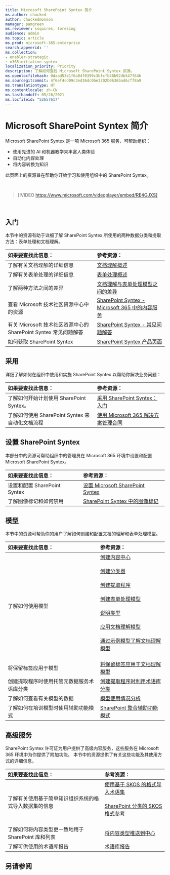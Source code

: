 ```yaml
---
title: Microsoft SharePoint Syntex 简介
ms.author: chucked
author: chuckedmonson
manager: pamgreen
ms.reviewer: ssquires, toresing
audience: admin
ms.topic: article
ms.prod: microsoft-365-enterprise
search.appverid: ''
ms.collection:
- enabler-strategic
- m365initiative-syntex
localization_priority: Priority
description: 了解如何查找 Microsoft SharePoint Syntex 资源。
ms.openlocfilehash: 0daad53e1f6a84f0399c3bfcfb48b92db547f64b
ms.sourcegitcommit: 4f6ef4cd09c3ed36dc0be3702b0636bad6cff8a9
ms.translationtype: HT
ms.contentlocale: zh-CN
ms.lasthandoff: 05/26/2021
ms.locfileid: "52657617"
---
```

# <a name="introduction-to-microsoft-sharepoint-syntex"></a>Microsoft SharePoint Syntex 简介

Microsoft SharePoint Syntex 是一项 Microsoft 365 服务，可帮助组织：

- 使用先进的 AI 和机器教学来丰富人类体验
- 自动化内容处理
- 将内容转换为知识

此页面上的资源旨在帮助你开始学习和使用组织中的 SharePoint Syntex。

</br>

> [!VIDEO https://www.microsoft.com/videoplayer/embed/RE4GJXS] 

</br>

## <a name="get-started"></a>入门

本节中的资源有助于详细了解 SharePoint Syntex 所使用的两种数据分类和提取方法：表单处理和文档理解。

| 如果要查找此信息： | 参考资源： |
|:-----|:-----|
|了解有关文档理解的详细信息|[文档理解概述](./document-understanding-overview.md)|
|了解有关表单处理的详细信息|[表单处理概述](./form-processing-overview.md)|
|了解两种方法之间的差异|[文档理解与表单处理模型之间的差异](./difference-between-document-understanding-and-form-processing-model.md)|
|查看 Microsoft 技术社区资源中心中的资源|[ SharePoint Syntex - Microsoft 365 中的内容服务](https://techcommunity.microsoft.com/t5/sharepoint-syntex/bg-p/SharePointSyntex)|
|有关 Microsoft 技术社区资源中心的 SharePoint Syntex 常见问题解答 |[SharePoint Syntex - 常见问题解答](https://resources.techcommunity.microsoft.com/sharepoint-syntex/faq/)|
|如何获取 SharePoint Syntex |[SharePoint Syntex 产品页面](https://www.microsoft.com/microsoft-365/enterprise/sharepoint-syntex)|

## <a name="adoption"></a>采用

详细了解如何在组织中使用和实施 SharePoint Syntex 以帮助你解决业务问题： 

| 如果要查找此信息： | 参考资源： |
|:-----|:-----|
|了解如何开始计划使用 SharePoint Syntex。 |[采用 SharePoint Syntex：入门](./adoption-getstarted.md)| 
|了解如何使用 SharePoint Syntex 来自动化文档流程 |[使用 Microsoft 365 解决方案管理合同](./solution-manage-contracts-in-microsoft-365.md)| 

## <a name="set-up-sharepoint-syntex"></a>设置 SharePoint Syntex

本部分中的资源可帮助组织中的管理员在 Microsoft 365 环境中设置和配置Microsoft SharePoint Syntex。

| 如果要查找此信息： | 参考资源： |
|:-----|:-----|
|设置和配置 SharePoint Syntex|[设置 Microsoft SharePoint Syntex](./set-up-content-understanding.md)|
|了解图像标记和如何禁用|[SharePoint Syntex 中的图像标记](./image-tagging.md)|

## <a name="models"></a>模型

本节中的资源可帮助你的用户了解如何创建和配置文档的理解和表单处理模型。

| 如果要查找此信息： | 参考资源： |
|:-----|:-----|
|了解如何使用模型|[创建内容中心](./create-a-content-center.md)<br><br>[创建分类器](./create-a-classifier.md)<br><br>[创建提取程序](./create-an-extractor.md)<br><br>[创建表单处理模型](./create-a-form-processing-model.md)<br><br>[说明类型](./explanation-types-overview.md)<br><br>[应用文档理解模型](./apply-a-model.md)<br><br>[通过示例模型了解文档理解模型](./learn-about-document-understanding-models-through-the-sample-model.md)<br><br>|
|将保留标签应用于模型|[将保留标签应用于文档理解模型](./apply-a-retention-label-to-a-model.md)|
|创建提取程序时使用托管元数据服务术语库分类|[创建提取程序时利用术语库分类](./leverage-term-store-taxonomy.md)|
|了解如何查看有关模型的数据|[模型使用情况分析](./model-usage-analytics.md)|
|了解如何在培训模型时使用辅助功能模式|[SharePoint 整合辅助功能模式](./accessibility-mode.md)|

## <a name="premium-services"></a>高级服务

SharePoint Syntex 许可证为用户提供了高级内容服务，这些服务在 Microsoft 365 环境中为你提供了附加功能。 本节中的资源提供了有关这些功能及其使用方式的详细信息。

| 如果要查找此信息： | 参考资源： |
|:-----|:-----|
|了解有关使用基于简单知识组织系统的格式导入数据集的信息|[使用基于 SKOS 的格式导入术语集](./import-term-set-skos.md)<br><br>[SharePoint 分类的 SKOS 格式参考](./skos-format-reference.md)<br><br>|
|了解如何将内容类型更一致地用于 SharePoint 库和列表|[将内容类型推送到中心](./push-content-type-to-hub.md)|
|了解可供使用的术语库报告|[术语库报告](./term-store-analytics.md)|

## <a name="see-also"></a>另请参阅